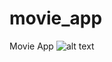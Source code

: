 # movie_app

Movie App
![alt text](https://lh3.googleusercontent.com/KJ78cJJuEuNknvSlOw-17IoL7aK0DillIpMo5ag7NmAGKmxI9nczvT6tYs4mEUZ_2muqCRyy1v27tYrrGRWCSSf3mCqvfpU1Ts3BNi_S6B3xdt22Gppv_-8m661nhJSY2MzK1EAthuyiEe3BTfRYNKiNmXJdievWqiNcsi1Lh7bd8l5qFcigMbPMIEeWRV1OL02AsmB4WrRRgkn70GgrUZDz0Gx-GHyWg0QL5zMwaOhRUa1Du8insBSTT6nNaWLxfkjm4NQNdH93DYVfX0mGt7ZjZreZFO3MOwURT8ifGMlpOUJvgyPA7erUcekEVi2cWUuNdgMdkYubENYHX9QP9dNHIEfie0pKhY7f_fEsc6tMWuozmBrGMUg3s4MwSiHnFnpbCmmgaSVS9GdasAjuPZZms_REw7ZndgJD3tnRpx_Em74GB_f0zhTRR9DI5e1A1vkj_SfrO0v59xAIn9P-rKBo_z7ceqewmNaI-QSRP1jJFyCtn-zanjFNCQFbUSXY1-aLpMJu4YEvlV7aElcA-Pb8YCMGWvcMY13rvWoHIYN-2moki1cCb06oUZZgCfw805pwxURGFnJbdxv0T8RuYeIrKT_KK3qMS2WpEtOKp7E7zxe2X8wZADCkEMMnbaKA=w371-h577-no)
